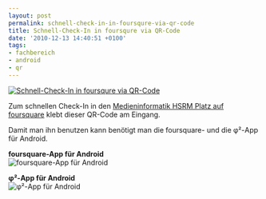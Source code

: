 ```yaml
---
layout: post
permalink: schnell-check-in-in-foursqure-via-qr-code
title: Schnell-Check-In in foursqure via QR-Code
date: '2010-12-13 14:40:51 +0100'
tags:
- fachbereich
- android
- qr
---
```

<p><a href="http://www.flickr.com/photos/tacker/5256759739/"><img src="http://farm6.static.flickr.com/5090/5256759739_8f6d8baf86_b.jpg" alt="Schnell-Check-In in foursqure via QR-Code" /></a></p>
<p>Zum schnellen Check-In in den <a href="http://foursquare.com/venue/2691128">Medieninformatik HSRM Platz auf foursquare</a> klebt dieser QR-Code am Eingang.</p>
<p>Damit man ihn benutzen kann benötigt man die foursquare- und die φ²-App für Android.</p>
<p><strong>foursquare-App für Android</strong><br />
<img src="http://api.qrserver.com/v1/create-qr-code/?size=150x150&amp;data=market://search?q=pname:com.joelapenna.foursquared" alt="foursquare-App für Android" /></p>
<p><strong>φ²-App für Android</strong><br />
<img src="http://api.qrserver.com/v1/create-qr-code/?size=150x150&amp;data=market://search?q=pname:org.mobilelifecentre.phi2" alt="φ²-App für Android" /></p>

